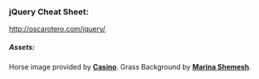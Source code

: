 ### jQuery Cheat Sheet:

http://oscarotero.com/jquery/


##### Assets:

Horse image provided by [**Casino**](https://openclipart.org/detail/185175/galloping-horse).
Grass Background by [**Marina Shemesh**](https://www.flickr.com/photos/marinashemesh/6108984642).
